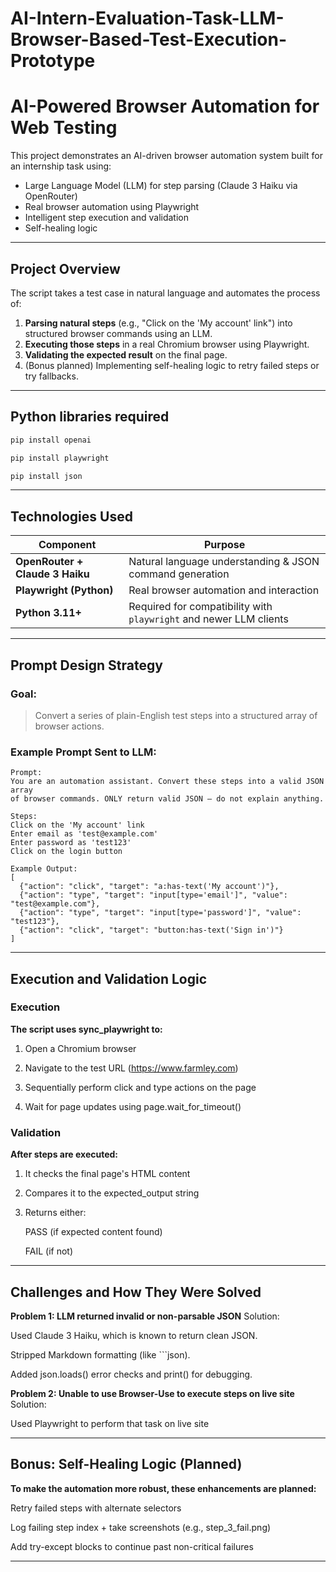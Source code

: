 # AI-Intern-Evaluation-Task-LLM-Browser-Based-Test-Execution-Prototype
# AI-Powered Browser Automation for Web Testing

This project demonstrates an AI-driven browser automation system built for an internship task using:

-  Large Language Model (LLM) for step parsing (Claude 3 Haiku via OpenRouter)
-  Real browser automation using Playwright
-  Intelligent step execution and validation
-  Self-healing logic

---

## Project Overview

The script takes a test case in natural language and automates the process of:

1. **Parsing natural steps** (e.g., "Click on the 'My account' link") into structured browser commands using an LLM.
2. **Executing those steps** in a real Chromium browser using Playwright.
3. **Validating the expected result** on the final page.
4. (Bonus planned) Implementing self-healing logic to retry failed steps or try fallbacks.

---

## Python libraries required
```bash
pip install openai
```
```bash
pip install playwright
```
```bash
pip install json
```

---


## Technologies Used

| Component | Purpose |
|----------|---------|
| **OpenRouter + Claude 3 Haiku** | Natural language understanding & JSON command generation |
| **Playwright (Python)** | Real browser automation and interaction |
| **Python 3.11+** | Required for compatibility with `playwright` and newer LLM clients |

---

## Prompt Design Strategy

### Goal:
> Convert a series of plain-English test steps into a structured array of browser actions.

### Example Prompt Sent to LLM:

```plaintext
Prompt:
You are an automation assistant. Convert these steps into a valid JSON array 
of browser commands. ONLY return valid JSON — do not explain anything.

Steps:
Click on the 'My account' link
Enter email as 'test@example.com'
Enter password as 'test123'
Click on the login button

Example Output:
[
  {"action": "click", "target": "a:has-text('My account')"},
  {"action": "type", "target": "input[type='email']", "value": "test@example.com"},
  {"action": "type", "target": "input[type='password']", "value": "test123"},
  {"action": "click", "target": "button:has-text('Sign in')"}
]
```
---

## Execution and Validation Logic

### Execution
**The script uses sync_playwright to:**

1. Open a Chromium browser

2. Navigate to the test URL (https://www.farmley.com)

3. Sequentially perform click and type actions on the page

4. Wait for page updates using page.wait_for_timeout()

### Validation
**After steps are executed:**

1. It checks the final page's HTML content

2. Compares it to the expected_output string

3. Returns either:

   PASS (if expected content found)

   FAIL (if not)

---

## Challenges and How They Were Solved
**Problem 1: LLM returned invalid or non-parsable JSON**
Solution:

Used Claude 3 Haiku, which is known to return clean JSON.

Stripped Markdown formatting (like ```json).

Added json.loads() error checks and print() for debugging.

**Problem 2: Unable to use Browser-Use to execute steps on live site**
Solution:

Used Playwright to perform that task on live site

---

## Bonus: Self-Healing Logic (Planned)
**To make the automation more robust, these enhancements are planned:**

Retry failed steps with alternate selectors

Log failing step index + take screenshots (e.g., step_3_fail.png)

Add try-except blocks to continue past non-critical failures


---


